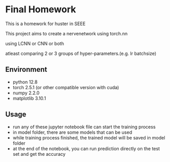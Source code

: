 # Final Homework
This is a homework for huster in SEEE

This project aims to create a nervenetwork using torch.nn

using LCNN or CNN or both

atleast comparing 2 or 3 groups of hyper-parameters.(e.g. lr batchsize)


## Environment
- python 12.8
- torch 2.5.1 (or other compatible version with cuda)
- numpy 2.2.0
- matplotlib 3.10.1

## Usage
- run any of these jupyter notebook file can start the training process
- in model folder, there are some models that can be used
- while training process finished, the trained model will be saved in model folder
- at the end of the notebook, you can run prediction directly on the test set and get the accuracy